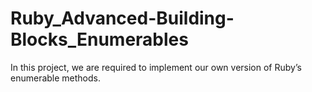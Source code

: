 # Ruby_Advanced-Building-Blocks_Enumerables
In this project, we are required to implement our own version of Ruby’s enumerable methods.

